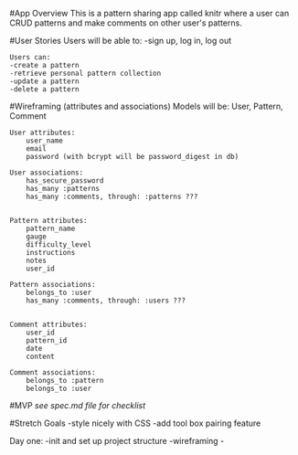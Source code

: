 #App Overview
    This is a pattern sharing app called knitr where a user can CRUD patterns and make comments on other user's patterns.

#User Stories
    Users will be able to:
    -sign up, log in, log out

    Users can:
    -create a pattern
    -retrieve personal pattern collection
    -update a pattern
    -delete a pattern

#Wireframing (attributes and associations)
    Models will be:
    User, Pattern, Comment

    User attributes:
        user_name
        email
        password (with bcrypt will be password_digest in db)

    User associations:
        has_secure_password
        has_many :patterns
        has_many :comments, through: :patterns ???


    Pattern attributes:
        pattern_name
        gauge
        difficulty_level
        instructions
        notes
        user_id

    Pattern associations:
        belongs_to :user
        has_many :comments, through: :users ???


    Comment attributes:
        user_id
        pattern_id 
        date 
        content

    Comment associations:
        belongs_to :pattern
        belongs_to :user

#MVP
    *see spec.md file for checklist*

#Stretch Goals
    -style nicely with CSS
    -add tool box pairing feature


Day one:
    -init and set up project structure
    -wireframing
    - 
